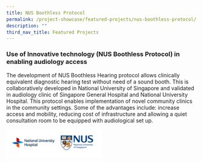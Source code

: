 ```yaml
---
title: NUS Boothless Protocol
permalink: /project-showcase/featured-projects/nus-boothless-protocol/
description: ""
third_nav_title: Featured Projects
---
```

### Use of Innovative technology (NUS Boothless Protocol) in enabling audiology access

The development of NUS Boothless Hearing protocol allows clinically equivalent diagnostic hearing test without need of a sound booth. This is collaboratively developed in National University of Singapore and validated in audiology clinic of Singapore General Hospital and National University Hospital. This protocol enables implementation of novel community clinics in the community settings. Some of the advantages include: increase access and mobility, reducing cost of infrastructure and allowing a quiet consultation room to be equipped with audiological set up.

<img style="width:50%" src="/images/Featured%20Projects/NUS%20Boothless/nus%20boothless%20logos.png">